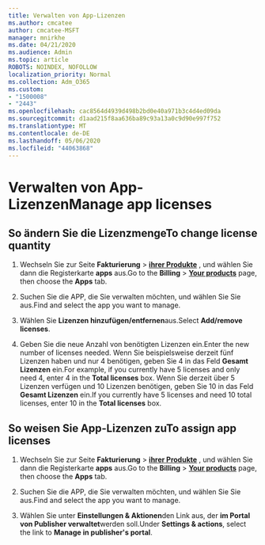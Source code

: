 ```yaml
---
title: Verwalten von App-Lizenzen
ms.author: cmcatee
author: cmcatee-MSFT
manager: mnirkhe
ms.date: 04/21/2020
ms.audience: Admin
ms.topic: article
ROBOTS: NOINDEX, NOFOLLOW
localization_priority: Normal
ms.collection: Adm_O365
ms.custom:
- "1500008"
- "2443"
ms.openlocfilehash: cac8564d4939d498b2bd0e40a971b3c4d4ed09da
ms.sourcegitcommit: d1aad215f8aa636ba89c93a13a0c9d90e997f752
ms.translationtype: MT
ms.contentlocale: de-DE
ms.lasthandoff: 05/06/2020
ms.locfileid: "44063868"
---
```

# <a name="manage-app-licenses"></a><span data-ttu-id="bc7f6-102">Verwalten von App-Lizenzen</span><span class="sxs-lookup"><span data-stu-id="bc7f6-102">Manage app licenses</span></span>

## <a name="to-change-license-quantity"></a><span data-ttu-id="bc7f6-103">So ändern Sie die Lizenzmenge</span><span class="sxs-lookup"><span data-stu-id="bc7f6-103">To change license quantity</span></span>

1. <span data-ttu-id="bc7f6-104">Wechseln Sie zur Seite **Fakturierung** > **[ihrer Produkte](https://go.microsoft.com/fwlink/p/?linkid=842054)** , und wählen Sie dann die Registerkarte **apps** aus.</span><span class="sxs-lookup"><span data-stu-id="bc7f6-104">Go to the **Billing** > **[Your products](https://go.microsoft.com/fwlink/p/?linkid=842054)** page, then choose the **Apps** tab.</span></span>

2. <span data-ttu-id="bc7f6-105">Suchen Sie die APP, die Sie verwalten möchten, und wählen Sie Sie aus.</span><span class="sxs-lookup"><span data-stu-id="bc7f6-105">Find and select the app you want to manage.</span></span>  

3. <span data-ttu-id="bc7f6-106">Wählen Sie **Lizenzen hinzufügen/entfernen**aus.</span><span class="sxs-lookup"><span data-stu-id="bc7f6-106">Select **Add/remove licenses**.</span></span>

4. <span data-ttu-id="bc7f6-107">Geben Sie die neue Anzahl von benötigten Lizenzen ein.</span><span class="sxs-lookup"><span data-stu-id="bc7f6-107">Enter the new number of licenses needed.</span></span> <span data-ttu-id="bc7f6-108">Wenn Sie beispielsweise derzeit fünf Lizenzen haben und nur 4 benötigen, geben Sie 4 in das Feld **Gesamt Lizenzen** ein.</span><span class="sxs-lookup"><span data-stu-id="bc7f6-108">For example, if you currently have 5 licenses and only need 4, enter 4 in the **Total licenses** box.</span></span> <span data-ttu-id="bc7f6-109">Wenn Sie derzeit über 5 Lizenzen verfügen und 10 Lizenzen benötigen, geben Sie 10 in das Feld **Gesamt Lizenzen** ein.</span><span class="sxs-lookup"><span data-stu-id="bc7f6-109">If you currently have 5 licenses and need 10 total licenses, enter 10 in the **Total licenses** box.</span></span>

## <a name="to-assign-app-licenses"></a><span data-ttu-id="bc7f6-110">So weisen Sie App-Lizenzen zu</span><span class="sxs-lookup"><span data-stu-id="bc7f6-110">To assign app licenses</span></span>

1. <span data-ttu-id="bc7f6-111">Wechseln Sie zur Seite **Fakturierung** > **[ihrer Produkte](https://go.microsoft.com/fwlink/p/?linkid=842054)** , und wählen Sie dann die Registerkarte **apps** aus.</span><span class="sxs-lookup"><span data-stu-id="bc7f6-111">Go to the **Billing** > **[Your products](https://go.microsoft.com/fwlink/p/?linkid=842054)** page, then choose the **Apps** tab.</span></span>

2. <span data-ttu-id="bc7f6-112">Suchen Sie die APP, die Sie verwalten möchten, und wählen Sie Sie aus.</span><span class="sxs-lookup"><span data-stu-id="bc7f6-112">Find and select the app you want to manage.</span></span>  

3. <span data-ttu-id="bc7f6-113">Wählen Sie unter **Einstellungen & Aktionen**den Link aus, der **im Portal von Publisher verwaltet**werden soll.</span><span class="sxs-lookup"><span data-stu-id="bc7f6-113">Under **Settings & actions**, select the link to **Manage in publisher's portal**.</span></span>